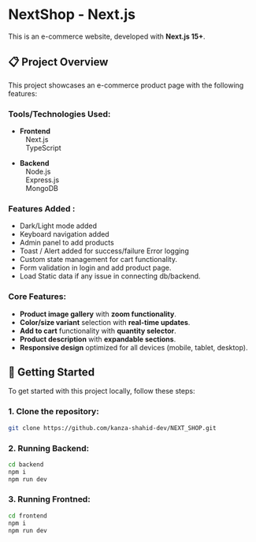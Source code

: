 # **NextShop - Next.js**

This is an e-commerce website, developed with **Next.js 15+**.

## **📋 Project Overview**

This project showcases an e-commerce product page with the following features:

### **Tools/Technologies Used:**

- **Frontend**  
  &nbsp;&nbsp; Next.js  
  &nbsp;&nbsp; TypeScript

- **Backend**  
  &nbsp;&nbsp; Node.js  
  &nbsp;&nbsp; Express.js  
  &nbsp;&nbsp; MongoDB

### **Features Added :**

- Dark/Light mode added
- Keyboard navigation added
- Admin panel to add products
- Toast / Alert added for success/failure Error logging
- Custom state management for cart functionality.
- Form validation in login and add product page.
- Load Static data if any issue in connecting db/backend.

### **Core Features:**

- **Product image gallery** with **zoom functionality**.
- **Color/size variant** selection with **real-time updates**.
- **Add to cart** functionality with **quantity selector**.
- **Product description** with **expandable sections**.
- **Responsive design** optimized for all devices (mobile, tablet, desktop).

## **🔧 Getting Started**

To get started with this project locally, follow these steps:

### 1. **Clone the repository:**

```bash
git clone https://github.com/kanza-shahid-dev/NEXT_SHOP.git
```

### 2. **Running Backend:**

```bash
cd backend
npm i
npm run dev
```

### 3. **Running Frontned:**

```bash
cd frontend
npm i
npm run dev
```
